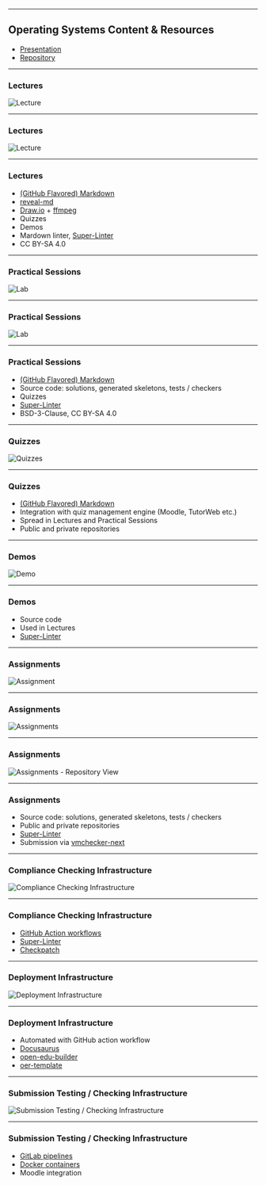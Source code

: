 ---

## Operating Systems Content & Resources

- [Presentation](https://open-education-hub.github.io/operating-systems/)
- [Repository](https://github.com/open-education-hub/operating-systems/)

----

### Lectures

![Lecture](media/screenshot-os-lecture.png)

----

### Lectures

![Lecture](media/screenshot-os-repository-lecture.png)

----

### Lectures

- [(GitHub Flavored) Markdown](https://github.github.com/gfm/)
- [reveal-md](https://github.com/webpro/reveal-md)
- [Draw.io](https://drawio-app.com) + [ffmpeg](https://ffmpeg.org/)
- Quizzes
- Demos
- Mardown linter, [Super-Linter](https://github.com/github/super-linter)
- CC BY-SA 4.0

----

### Practical Sessions

![Lab](media/screenshot-os-lab.png)

----

### Practical Sessions

![Lab](media/screenshot-os-repository-lab.png)

----

### Practical Sessions

- [(GitHub Flavored) Markdown](https://github.github.com/gfm/)
- Source code: solutions, generated skeletons, tests / checkers
- Quizzes
- [Super-Linter](https://github.com/github/super-linter)
- BSD-3-Clause, CC BY-SA 4.0

----

### Quizzes

![Quizzes](media/screenshot-os-quiz.png)

----

### Quizzes

- [(GitHub Flavored) Markdown](https://github.github.com/gfm/)
- Integration with quiz management engine (Moodle, TutorWeb etc.)
- Spread in Lectures and Practical Sessions
- Public and private repositories

----

### Demos

![Demo](media/screenshot-os-demo.png)

----

### Demos

- Source code
- Used in Lectures
- [Super-Linter](https://github.com/github/super-linter)

----

### Assignments

![Assignment](media/screenshot-os-assignment.png)

----

### Assignments

![Assignments](media/screenshot-os-gitlab-submissions.png)

----

### Assignments

![Assignments - Repository View](media/screenshot-os-repository-assignment.png)

----

### Assignments

- Source code: solutions, generated skeletons, tests / checkers
- Public and private repositories
- [Super-Linter](https://github.com/github/super-linter)
- Submission via [vmchecker-next](https://github.com/systems-cs-pub-ro/vmchecker-next)

----

### Compliance Checking Infrastructure

![Compliance Checking Infrastructure](media/screenshot-os-linter.png)

----

### Compliance Checking Infrastructure

- [GitHub Action workflows](https://docs.github.com/en/actions/using-workflows)
- [Super-Linter](https://github.com/github/super-linter)
- [Checkpatch](https://docs.kernel.org/dev-tools/checkpatch.html)

----

### Deployment Infrastructure

![Deployment Infrastructure](media/screenshot-os-site.png)

----

### Deployment Infrastructure

- Automated with GitHub action workflow
- [Docusaurus](https://docusaurus.io/)
- [open-edu-builder](https://github.com/open-education-hub/openedu-builder)
- [oer-template](https://github.com/open-education-hub/oer-template)

----

### Submission Testing / Checking Infrastructure

![Submission Testing / Checking Infrastructure](media/screenshot-os-gitlab-submissions.png)

----

### Submission Testing / Checking Infrastructure

- [GitLab pipelines](https://docs.gitlab.com/ee/ci/pipelines/)
- [Docker containers](https://www.docker.com/)
- Moodle integration
